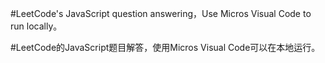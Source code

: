 #LeetCode's JavaScript question answering，Use Micros Visual Code to run locally。

#LeetCode的JavaScript题目解答，使用Micros Visual Code可以在本地运行。
